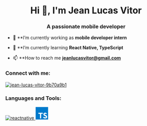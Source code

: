 <h1 align="center">Hi 👋, I'm Jean Lucas Vitor</h1>
<h3 align="center">A passionate mobile developer</h3>

- 🔭 **I’m currently working as **mobile developer intern**

- 🌱 **I’m currently learning **React Native, TypeScript**

- 📫 **How to reach me **jeanlucasvitor@gmail.com**

<h3 align="left">Connect with me:</h3>
<p align="left">
<a href="https://linkedin.com/in/jean-lucas-vitor-9b70a9b1" target="blank"><img align="center" src="https://raw.githubusercontent.com/rahuldkjain/github-profile-readme-generator/master/src/images/icons/Social/linked-in-alt.svg" alt="jean-lucas-vitor-9b70a9b1" height="30" width="40" /></a>
</p>

<h3 align="left">Languages and Tools:</h3>
<p align="left"> <a href="https://reactnative.dev/" target="_blank"> <img src="https://reactnative.dev/img/header_logo.svg" alt="reactnative" width="40" height="40"/> </a> <a href="https://www.typescriptlang.org/" target="_blank"> <img src="https://raw.githubusercontent.com/devicons/devicon/master/icons/typescript/typescript-original.svg" alt="typescript" width="40" height="40"/> </a> </p>


<!--
**jlvitor/jlvitor** is a ✨ _special_ ✨ repository because its `README.md` (this file) appears on your GitHub profile.
